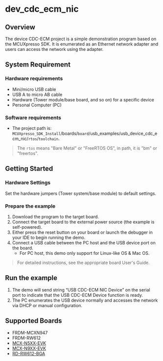 # dev_cdc_ecm_nic

## Overview

The device CDC-ECM project is a simple demonstration program based on the MCUXpresso SDK.
It is enumerated as an Ethernet network adapter and users can access the network using the adapter.

## System Requirement

### Hardware requirements

- Mini/micro USB cable
- USB A to micro AB cable
- Hardware (Tower module/base board, and so on) for a specific device
- Personal Computer (PC)

### Software requirements

- The project path is:
  `MCUXpresso_SDK_Install`/boards/`board`/usb_examples/usb_device_cdc_ecm_nic/`rtos`/`toolchain`.

> The `rtos` means "Bare Metal" or "FreeRTOS OS", in path, it is "bm" or "freertos".

## Getting Started

### Hardware Settings

Set the hardware jumpers (Tower system/base module) to default settings.

### Prepare the example

1.  Download the program to the target board.
2.  Connect the target board to the external power source (the example is self-powered).
3.  Either press the reset button on your board or launch the debugger in your IDE to begin running the demo.
4.  Connect a USB cable between the PC host and the USB device port on the board.
    - For PC host, this demo only support for Linux-like OS & Mac OS.

> For detailed instructions, see the appropriate board User's Guide.

## Run the example

1. The demo will send string “USB CDC-ECM NIC Device” on the serial port to indicate that the USB CDC-ECM Device function is ready.
2. The PC enumerates the USB device normally and accesses the network via DHCP or manual configuration.

## Supported Boards

- FRDM-MCXN947
- FRDM-RW612
- [MCX-N5XX-EVK](../../_boards/mcxn5xxevk/usb_examples/usb_device_cdc_ecm_nic/example_board_readme.md)
- [MCX-N9XX-EVK](../../_boards/mcxn9xxevk/usb_examples/usb_device_cdc_ecm_nic/example_board_readme.md)
- [RD-RW612-BGA](../../_boards/rdrw612bga/usb_examples/usb_device_cdc_ecm_nic/example_board_readme.md)

